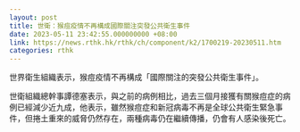 ```yaml
---
layout: post
title: 世衛：猴痘疫情不再構成國際關注突發公共衛生事件
date: 2023-05-11 23:42:55.000000000 +08:00
link: https://news.rthk.hk/rthk/ch/component/k2/1700219-20230511.htm
categories: rthk
---
```


世界衛生組織表示，猴痘疫情不再構成「國際關注的突發公共衛生事件」。

世衛組織總幹事譚德塞表示，與之前的病例相比，過去三個月接獲有關猴痘症的病例已經減少近九成，他表示，雖然猴痘症和新冠病毒不再是全球公共衛生緊急事件，但捲土重來的威脅仍然存在，兩種病毒仍在繼續傳播，仍會有人感染後死亡。
